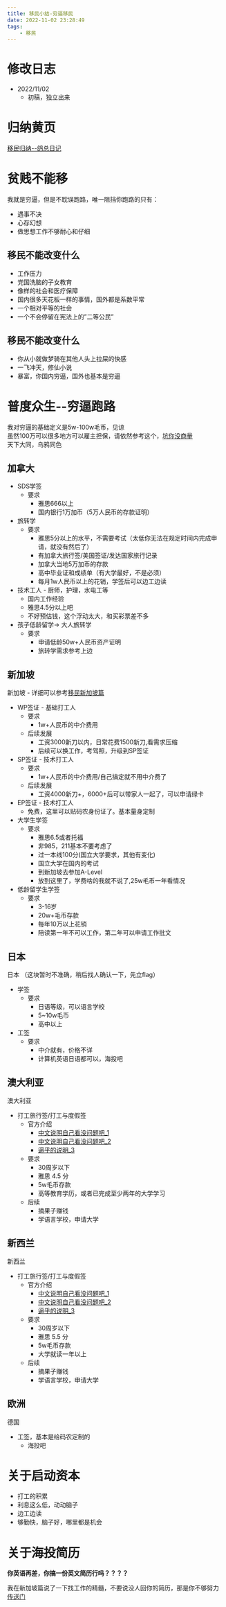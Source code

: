 ```yaml
---
title: 移民小结-穷逼移民
date: 2022-11-02 23:28:49
tags:
    - 移民
---
```

<!-- toc -->

# 修改日志
* 2022/11/02
    - 初稿，独立出来

# 归纳黄页
[移民归纳--鸽总日记](https://vball.fun/2022/10/28/imm-geziwang-roadmap/)

# 贫贱不能移
我就是穷逼，但是不耽误跑路，唯一阻挡你跑路的只有：
- 遇事不决
- 心存幻想
- 做思想工作不够耐心和仔细

## 移民不能改变什么
- 工作压力
- 党国洗脑的子女教育
- 像样的社会和医疗保障
- 国内很多天花板一样的事情，国外都是系数平常
- 一个相对平等的社会
- 一个不会停留在宪法上的”二等公民”


## 移民不能改变什么
- 你从小就做梦骑在其他人头上拉屎的快感
- 一飞冲天，修仙小说
- 暴富，你国内穷逼，国外也基本是穷逼


# 普度众生--穷逼跑路


我对穷逼的基础定义是5w-100w毛币，见谅   
虽然100万可以很多地方可以雇主担保，请依然参考这个，[坑你没商量](https://www.youtube.com/watch?v=eh-BMQdvFNQ)  
天下大同，乌鸦同色   

## 加拿大


- SDS学签
    - 要求
        - 雅思666以上
        - 国内银行1万加币（5万人民币的存款证明）
- 旅转学
    - 要求
        - 雅思5分以上的水平，不需要考试（太低你无法在规定时间内完成申请，就没有然后了）
        - 有加拿大旅行签/美国签证/发达国家旅行记录
        - 加拿大当地5万加币的存款
        - 高中毕业证和成绩单（有大学最好，不是必须）
        - 每月1w人民币以上的花销，学签后可以边工边读
- 技术工人 - 厨师，护理，水电工等
    - 国内工作经验
    - 雅思4.5分以上吧
    - 不好预估钱，这个浮动太大，和买彩票差不多
- 孩子低龄留学-> 大人旅转学
    - 要求
        - 申请低龄50w+人民币资产证明
        - 旅转学需求参考上边  
  

## 新加坡
新加坡 - 详细可以参考[移民新加坡篇](https://vball.fun/2022/11/01/imm-sg-01/)
- WP签证 - 基础打工人
    - 要求
        - 1w+人民币的中介费用
    - 后续发展
        - 工资3000新刀以内，日常花费1500新刀,看需求压缩
        - 后续可以换工作，考驾照，升级到SP签证
- SP签证 - 技术打工人
    - 要求
        - 1w+人民币的中介费用/自己搞定就不用中介费了
    - 后续发展
        - 工资4000新刀+，6000+后可以带家人一起了，可以申请绿卡
- EP签证 - 技术打工人
    - 免费，这里可以贴码农身份证了。基本量身定制
- 大学生学签
    - 要求
        - 雅思6.5或者托福
        - 非985，211基本不要考虑了
        - 过一本线100分(国立大学要求，其他有变化)
        - 国立大学在国内的考试
        - 到新加坡去参加A-Level
        - 放到这里了，学费啥的我就不说了,25w毛币一年看情况
- 低龄留学生学签
    - 要求
        - 3-16岁
        - 20w+毛币存款
        - 每年10万以上花销
        - 陪读第一年不可以工作，第二年可以申请工作批文  
  

## 日本
日本 （这块暂时不准确，稍后找人确认一下，先立flag）
- 学签
    - 要求
        - 日语等级，可以语言学校
        - 5~10w毛币
        - 高中以上
- 工签
    - 要求
        - 中介就有，价格不详
        - 计算机英语日语都可以，海投吧   
   

## 澳大利亚
澳大利亚
- 打工旅行签/打工与度假签
    - 官方介绍
        - [中文说明自己看没问题吧_1](https://china.embassy.gov.au/bjngchinese/workandholidaysc462faqcn.html)
        - [中文说明自己看没问题吧_2](https://www.australia.cn/zh-cn/facts-and-planning/visa-and-customs/how-to-apply-for-a-work-and-holiday-visa-462.html)
        - [逼乎的说明_3](https://www.zhihu.com/question/26684027)
    - 要求
        - 30周岁以下
        - 雅思 4.5 分
        - 5w毛币存款
        - 高等教育学历，或者已完成至少两年的大学学习
    - 后续
        - 摘果子赚钱
        - 学语言学校，申请大学
    
    
## 新西兰
新西兰
- 打工旅行签/打工与度假签
    - 官方介绍
        - [中文说明自己看没问题吧_1](https://www.newzealand.com/cn/feature/working-holiday-visa-information/)
        - [中文说明自己看没问题吧_2](https://www.newzealand.com/cn/feature/working-holiday-frequently-asked-questions/)
        - [逼乎的说明_3](https://zhuanlan.zhihu.com/p/38317902)
    - 要求
        - 30周岁以下
        - 雅思 5.5 分
        - 5w毛币存款
        - 大学就读一年以上
    - 后续
        - 摘果子赚钱
        - 学语言学校，申请大学
    

## 欧洲
德国
- 工签，基本是给码农定制的
    - 海投吧


# 关于启动资本

- 打工的积累
- 利息这么低，动动脑子
- 边工边读
- 够勤快，脑子好，哪里都是机会

# 关于海投简历

**你英语再差，你搞一份英文简历行吗？？？？**

我在新加坡篇说了一下找工作的精髓，不要说没人回你的简历，那是你不够努力
[传送门](https://vball.fun/2022/11/02/imm-sg-01/#%E6%89%BE%E5%B7%A5%E4%BD%9C%E7%9A%84%E7%B2%BE%E9%AB%93)

